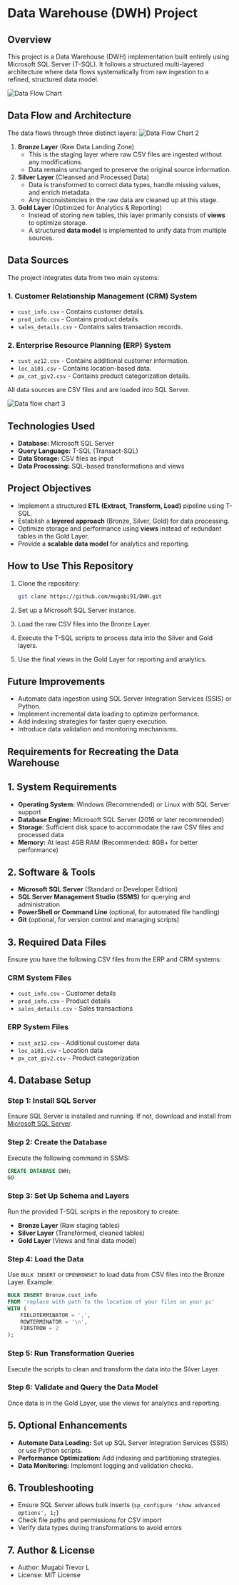 # Data Warehouse (DWH) Project

## Overview

This project is a Data Warehouse (DWH) implementation built entirely using Microsoft SQL Server (T-SQL). It follows a structured multi-layered architecture where data flows systematically from raw ingestion to a refined, structured data model.

![Data Flow Chart](illustrations/DWH%20explanation.jpg)

## Data Flow and Architecture

The data flows through three distinct layers:
![Data Flow Chart 2](illustrations/Thought%20process.jpg)

1. **Bronze Layer** (Raw Data Landing Zone)
   - This is the staging layer where raw CSV files are ingested without any modifications.
   - Data remains unchanged to preserve the original source information.
2. **Silver Layer** (Cleansed and Processed Data)
   - Data is transformed to correct data types, handle missing values, and enrich metadata.
   - Any inconsistencies in the raw data are cleaned up at this stage.
3. **Gold Layer** (Optimized for Analytics & Reporting)
   - Instead of storing new tables, this layer primarily consists of **views** to optimize storage.
   - A structured **data model** is implemented to unify data from multiple sources.

## Data Sources

The project integrates data from two main systems:

### 1. Customer Relationship Management (CRM) System

- `cust_info.csv` - Contains customer details.
- `prod_info.csv` - Contains product details.
- `sales_details.csv` - Contains sales transaction records.

### 2. Enterprise Resource Planning (ERP) System

- `cust_az12.csv` - Contains additional customer information.
- `loc_a101.csv` - Contains location-based data.
- `px_cat_giv2.csv` - Contains product categorization details.

All data sources are CSV files and are loaded into SQL Server.

![Data flow chart 3](illustrations/DWH%20arch.jpg)

## Technologies Used

- **Database:** Microsoft SQL Server
- **Query Language:** T-SQL (Transact-SQL)
- **Data Storage:** CSV files as input
- **Data Processing:** SQL-based transformations and views

## Project Objectives

- Implement a structured **ETL (Extract, Transform, Load)** pipeline using T-SQL.
- Establish a **layered approach** (Bronze, Silver, Gold) for data processing.
- Optimize storage and performance using **views** instead of redundant tables in the Gold Layer.
- Provide a **scalable data model** for analytics and reporting.

## How to Use This Repository

1. Clone the repository:

   ```sh
   git clone https://github.com/mugabi91/DWH.git
   ```

2. Set up a Microsoft SQL Server instance.
3. Load the raw CSV files into the Bronze Layer.
4. Execute the T-SQL scripts to process data into the Silver and Gold layers.
5. Use the final views in the Gold Layer for reporting and analytics.

## Future Improvements

- Automate data ingestion using SQL Server Integration Services (SSIS) or Python.
- Implement incremental data loading to optimize performance.
- Add indexing strategies for faster query execution.
- Introduce data validation and monitoring mechanisms.

## Requirements for Recreating the Data Warehouse

## 1. System Requirements

- **Operating System:** Windows (Recommended) or Linux with SQL Server support
- **Database Engine:** Microsoft SQL Server (2016 or later recommended)
- **Storage:** Sufficient disk space to accommodate the raw CSV files and processed data
- **Memory:** At least 4GB RAM (Recommended: 8GB+ for better performance)

## 2. Software & Tools

- **Microsoft SQL Server** (Standard or Developer Edition)
- **SQL Server Management Studio (SSMS)** for querying and administration
- **PowerShell or Command Line** (optional, for automated file handling)
- **Git** (optional, for version control and managing scripts)

## 3. Required Data Files

Ensure you have the following CSV files from the ERP and CRM systems:

### CRM System Files

- `cust_info.csv` - Customer details
- `prod_info.csv` - Product details
- `sales_details.csv` - Sales transactions

### ERP System Files

- `cust_az12.csv` - Additional customer data
- `loc_a101.csv` - Location data
- `px_cat_giv2.csv` - Product categorization

## 4. Database Setup

### Step 1: Install SQL Server

Ensure SQL Server is installed and running. If not, download and install from [Microsoft SQL Server](https://www.microsoft.com/en-us/sql-server/).

### Step 2: Create the Database

Execute the following command in SSMS:

```sql
CREATE DATABASE DWH;
GO
```

### Step 3: Set Up Schema and Layers

Run the provided T-SQL scripts in the repository to create:

- **Bronze Layer** (Raw staging tables)
- **Silver Layer** (Transformed, cleaned tables)
- **Gold Layer** (Views and final data model)

### Step 4: Load the Data

Use `BULK INSERT` or `OPENROWSET` to load data from CSV files into the Bronze Layer.
Example:

```sql
BULK INSERT Bronze.cust_info
FROM 'replace with path to the location of your files on your pc'
WITH (
    FIELDTERMINATOR = ',',
    ROWTERMINATOR = '\n',
    FIRSTROW = 2
);
```

### Step 5: Run Transformation Queries

Execute the scripts to clean and transform the data into the Silver Layer.

### Step 6: Validate and Query the Data Model

Once data is in the Gold Layer, use the views for analytics and reporting.

## 5. Optional Enhancements

- **Automate Data Loading:** Set up SQL Server Integration Services (SSIS) or use Python scripts.
- **Performance Optimization:** Add indexing and partitioning strategies.
- **Data Monitoring:** Implement logging and validation checks.

## 6. Troubleshooting

- Ensure SQL Server allows bulk inserts (`sp_configure 'show advanced options', 1;`)
- Check file paths and permissions for CSV import
- Verify data types during transformations to avoid errors

## 7. Author & License

- Author: Mugabi Trevor L
- License: MIT License
